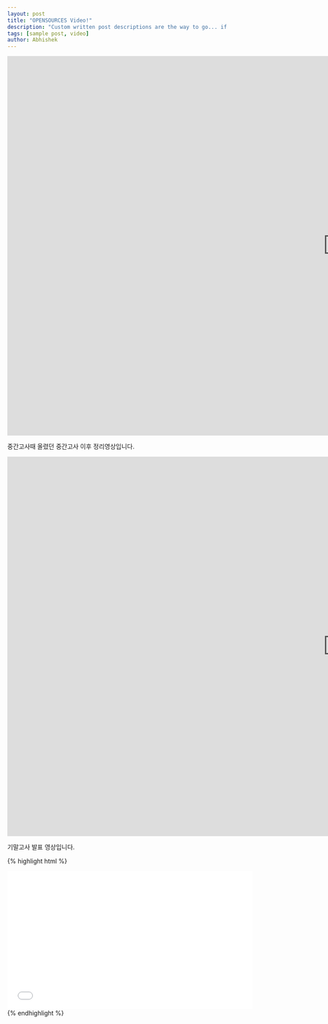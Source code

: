 ```yaml
---
layout: post
title: "OPENSOURCES Video!"
description: "Custom written post descriptions are the way to go... if you're not lazy."
tags: [sample post, video]
author: Abhishek
---
```


<iframe width="1521" height="864" src="https://www.youtube.com/embed/IUHzT0eqRAE" frameborder="0" gesture="media" allow="encrypted-media" allowfullscreen></iframe>

중간고사때 올렸던 중간고사 이후 정리영상입니다.

<iframe width="1521" height="864" src="https://www.youtube.com/embed/c_IGs0bamdo" frameborder="0" gesture="media" allow="encrypted-media" allowfullscreen></iframe>

기말고사 발표 영상입니다.

{% highlight html %}
<iframe width="560" height="315" src="//www.youtube.com/embed/SU3kYxJmWuQ" frameborder="0"></iframe>
{% endhighlight %}

